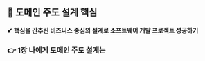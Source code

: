  ## 📌 도메인 주도 설계 핵심 
<strong>✔ 핵심을 간추린 비즈니스 중심의 설계로 소프트웨어 개발 프로젝트 성공하기</strong>

### 👉 1장 나에게 도메인 주도 설계는



